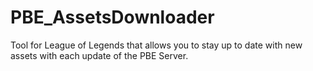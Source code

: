 # PBE_AssetsDownloader
Tool for League of Legends that allows you to stay up to date with new assets with each update of the PBE Server.
